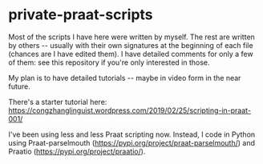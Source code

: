 # private-praat-scripts

Most of the scripts I have here were written by myself. The rest are written by others -- usually with their own signatures at the beginning of each file (chances are I have edited them). 
I have detailed comments for only a few of them: see this repository if you're only interested in those.

My plan is to have detailed tutorials -- maybe in video form in the near future. 

There's a starter tutorial here: https://congzhanglinguist.wordpress.com/2019/02/25/scripting-in-praat-001/

I've been using less and less Praat scripting now. Instead, I code in Python using Praat-parselmouth (https://pypi.org/project/praat-parselmouth/) and Praatio (https://pypi.org/project/praatio/).
